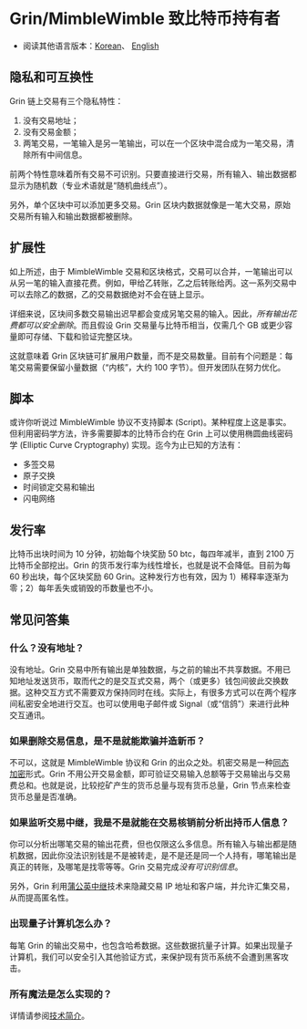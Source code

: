 # Grin/MimbleWimble 致比特币持有者

* 阅读其他语言版本：[Korean](grin4bitcoiners_KR.md)、 [English](grin4bitcoiners.md)

## 隐私和可互换性

Grin 链上交易有三个隐私特性：

1. 没有交易地址；
2. 没有交易金额；
3. 两笔交易，一笔输入是另一笔输出，可以在一个区块中混合成为一笔交易，清除所有中间信息。

前两个特性意味着所有交易不可识别。只要直接进行交易，所有输入、输出数据都显示为随机数（专业术语就是“随机曲线点”）。

另外，单个区块中可以添加更多交易。Grin 区块内数据就像是一笔大交易，原始交易所有输入和输出数据都被删除。

## 扩展性

如上所述，由于 MimbleWimble 交易和区块格式，交易可以合并，一笔输出可以从另一笔的输入直接花费。例如，甲给乙转账，乙之后转账给丙。这一系列交易中可以去除乙的数据，乙的交易数据绝对不会在链上显示。

详细来说，区块间多数交易输出迟早都会变成另笔交易的输入。因此，*所有输出花费都可以安全删除*。而且假设 Grin 交易量与比特币相当，仅需几个 GB 或更少容量即可存储、下载和验证完整区块。

这就意味着 Grin 区块链可扩展用户数量，而不是交易数量。目前有个问题是：每笔交易需要保留小量数据（“内核”，大约 100 字节）。但开发团队在努力优化。

## 脚本

或许你听说过 MimbleWimble 协议不支持脚本 (Script)。某种程度上这是事实。但利用密码学方法，许多需要脚本的比特币合约在 Grin 上可以使用椭圆曲线密码学 (Elliptic Curve Cryptography) 实现。迄今为止已知的方法有：

* 多签交易
* 原子交换
* 时间锁定交易和输出
* 闪电网络

## 发行率

比特币出块时间为 10 分钟，初始每个块奖励 50 btc，每四年减半，直到 2100 万比特币全部挖出。Grin 的货币发行率为线性增长，也就是说不会降低。目前为每 60 秒出块，每个区块奖励 60 Grin。这种发行方也有效，因为 1）稀释率逐渐为零；2）每年丢失或销毁的币数量也不小。

## 常见问答集

### 什么？没有地址？

没有地址。Grin 交易中所有输出是单独数据，与之前的输出不共享数据。不用已知地址发送货币，取而代之的是交互式交易，两个（或更多）钱包间彼此交换数据。这种交互方式不需要双方保持同时在线。实际上，有很多方式可以在两个程序间私密安全地进行交互。也可以使用电子邮件或 Signal（或“信鸽”）来进行此种交互通讯。

### 如果删除交易信息，是不是就能欺骗并造新币？

不可以，这就是 MimbleWimble 协议和 Grin 的出众之处。机密交易是一种[同态加密](https://en.wikipedia.org/wiki/Homomorphic_encryption)形式。Grin 不用公开交易金额，即可验证交易输入总额等于交易输出与交易费总和。也就是说，比较挖矿产生的货币总量与现有货币总量，Grin 节点来检查货币总量是否准确。

### 如果监听交易中继，我是不是就能在交易核销前分析出持币人信息？

你可以分析出哪笔交易的输出花费，但也仅限这么多信息。所有输入与输出都是随机数据，因此你没法识别钱是不是被转走，是不是还是同一个人持有，哪笔输出是真正的转账，及哪笔是找零等等。Grin 交易完成*没有可识别信息*。

另外，Grin 利用[蒲公英中继](dandelion/dandelion.md)技术来隐藏交易 IP 地址和客户端，并允许汇集交易，从而提高匿名性。

### 出现量子计算机怎么办？

每笔 Grin 的输出交易中，也包含哈希数据。这些数据抗量子计算。如果出现量子计算机，我们可以安全引入其他验证方式，来保护现有货币系统不会遭到黑客攻击。

### 所有魔法是怎么实现的？

详情请参阅[技术简介](intro.md)。
